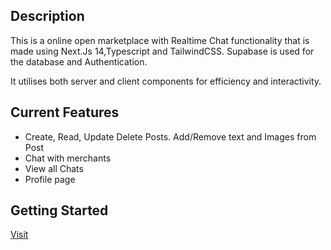 ## Description

This is a online open marketplace with Realtime Chat functionality that is made using Next.Js 14,Typescript and TailwindCSS. Supabase is used for the database and Authentication.

It utilises both server and client components for efficiency and interactivity.

## Current Features
- Create, Read, Update Delete Posts. Add/Remove text and Images from Post
- Chat with merchants
- View all Chats
- Profile page
## Getting Started
[Visit](https://next-marketplace-git-main-sams-projects-2d55d388.vercel.app/)
